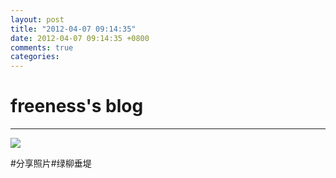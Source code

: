 ```yaml
---
layout: post
title: "2012-04-07 09:14:35"
date: 2012-04-07 09:14:35 +0800
comments: true
categories: 
---
```


# freeness's blog

----------

![](http://okqmqrbgo.bkt.clouddn.com/201204070914351.jpg)

>
\#分享照片\#绿柳垂堤